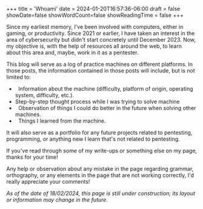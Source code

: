 +++
title = 'Whoami'
date = 2024-01-20T16:57:36-06:00
draft = false
showDate=false
showWordCount=false
showReadingTime = false
+++

Since my earliest memory, I've been involved with computers, either in gaming, or productivity. Since 2021 or earlier, I have taken an interest in the area of cybersecurity but didn't start concretely until December 2023. Now, my objective is, with the help of resources all around the web, to learn about this area and, maybe, work in it as a pentester.

This blog will serve as a log of practice machines on different platforms. In those posts, the information contained in those posts will include, but is not limited to:
-   Information about the machine (difficulty, platform of origin, operating system, difficulty, etc.).
- Step-by-step thought process while I was trying to solve machine
-   Observation of things I could do better in the future when solving other machines.
-   Things I learned from the machine.

It will also serve as a portfolio for any future projects related to pentesting, programming, or anything new I learn that's not related to pentesting.

If you've read through some of my write-ups or something else on my page, thanks for your time!

Any help or observation about any mistake in the page regarding grammar, orthography, or any elements in the page that are not working correctly, I'd really appreciate your comments!

*As of the date of 18/02/2024, this page is still under construction; its layout or information may change in the future.*
